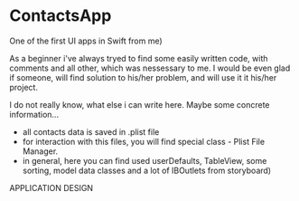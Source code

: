 # ContactsApp
One of the first UI apps in Swift from me)


As a beginner i've always tryed to find some easily written code, with comments and all other, which was nessessary to me.
I would be even glad if someone, will find solution to his/her problem, and will use it it his/her project.

I do not really know, what else i can write here. Maybe some concrete information...

- all contacts data is saved in .plist file
- for interaction with this files, you will find special class - Plist File Manager.
- in general, here you can find used userDefaults, TableView, some sorting, model data classes and a lot of IBOutlets from storyboard)

<h align="center"> APPLICATION DESIGN    </h>
<p align="center"> 
  
  </p>
